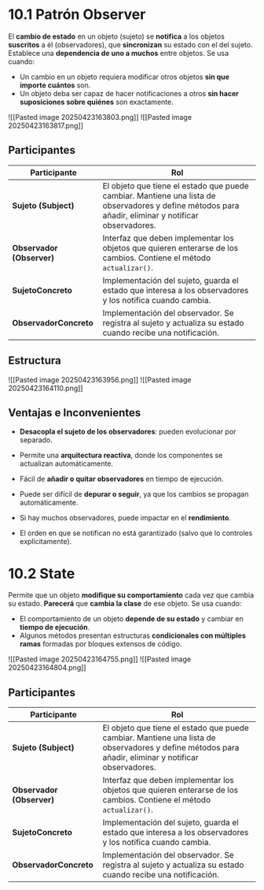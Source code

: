 # 10.1 Patrón Observer
El **cambio de estado** en un objeto (sujeto) se **notifica** a los objetos **suscritos** a él (observadores), que **sincronizan** su estado con el del sujeto. Establece una **dependencia de uno a muchos** entre objetos. Se usa cuando:
- Un cambio en un objeto requiera modificar otros objetos **sin que importe cuántos** son.
- Un objeto deba ser capaz de hacer notificaciones a otros **sin hacer suposiciones sobre quiénes** son exactamente.

![[Pasted image 20250423163803.png]]
![[Pasted image 20250423163817.png]]

## Participantes

| Participante              | Rol                                                                                                                                                  |
| ------------------------- | ---------------------------------------------------------------------------------------------------------------------------------------------------- |
| **Sujeto (Subject)**      | El objeto que tiene el estado que puede cambiar. Mantiene una lista de observadores y define métodos para añadir, eliminar y notificar observadores. |
| **Observador (Observer)** | Interfaz que deben implementar los objetos que quieren enterarse de los cambios. Contiene el método `actualizar()`.                                  |
| **SujetoConcreto**        | Implementación del sujeto, guarda el estado que interesa a los observadores y los notifica cuando cambia.                                            |
| **ObservadorConcreto**    | Implementación del observador. Se registra al sujeto y actualiza su estado cuando recibe una notificación.                                           |

## Estructura
![[Pasted image 20250423163956.png]]
![[Pasted image 20250423164110.png]]
## Ventajas e Inconvenientes
- **Desacopla el sujeto de los observadores**: pueden evolucionar por separado.
- Permite una **arquitectura reactiva**, donde los componentes se actualizan automáticamente.
- Fácil de **añadir o quitar observadores** en tiempo de ejecución.
 
- Puede ser difícil de **depurar o seguir**, ya que los cambios se propagan automáticamente.
- Si hay muchos observadores, puede impactar en el **rendimiento**. 
- El orden en que se notifican no está garantizado (salvo que lo controles explícitamente).

# 10.2 State
Permite que un objeto **modifique su comportamiento** cada vez que cambia su estado. **Parecerá** que **cambia la clase** de ese objeto. Se usa cuando:
- El comportamiento de un objeto **depende de su estado** y cambiar en **tiempo de ejecución**.
- Algunos métodos presentan estructuras **condicionales con múltiples ramas** formadas por bloques extensos de código.

![[Pasted image 20250423164755.png]]
![[Pasted image 20250423164804.png]]

## Participantes

| Participante              | Rol                                                                                                                                                  |
| ------------------------- | ---------------------------------------------------------------------------------------------------------------------------------------------------- |
| **Sujeto (Subject)**      | El objeto que tiene el estado que puede cambiar. Mantiene una lista de observadores y define métodos para añadir, eliminar y notificar observadores. |
| **Observador (Observer)** | Interfaz que deben implementar los objetos que quieren enterarse de los cambios. Contiene el método `actualizar()`.                                  |
| **SujetoConcreto**        | Implementación del sujeto, guarda el estado que interesa a los observadores y los notifica cuando cambia.                                            |
| **ObservadorConcreto**    | Implementación del observador. Se registra al sujeto y actualiza su estado cuando recibe una notificación.                                           |
